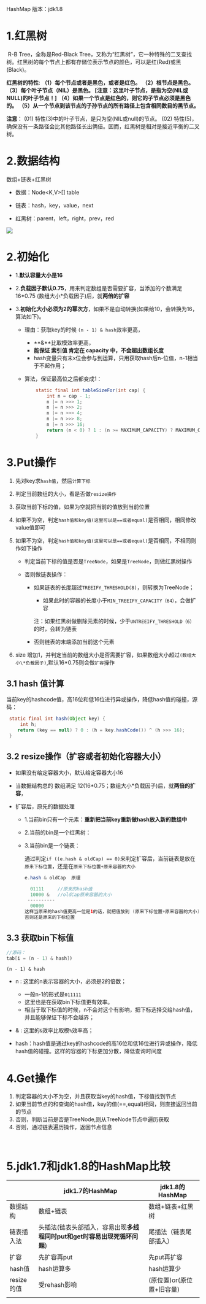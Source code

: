 HashMap   版本：jdk1.8



# 1.红黑树

​      R-B Tree，全称是Red-Black Tree，又称为“红黑树”，它一种特殊的二叉查找树。红黑树的每个节点上都有存储位表示节点的颜色，可以是红(Red)或黑(Black)。

**红黑树的特性**:
**（1）每个节点或者是黑色，或者是红色。**
**（2）根节点是黑色。**
**（3）每个叶子节点（NIL）是黑色。 [注意：这里叶子节点，是指为空(NIL或NULL)的叶子节点！]**
**（4）如果一个节点是红色的，则它的子节点必须是黑色的。**
**（5）从一个节点到该节点的子孙节点的所有路径上包含相同数目的黑节点。**

**注意**：
(01) 特性(3)中的叶子节点，是只为空(NIL或null)的节点。
(02) 特性(5)，确保没有一条路径会比其他路径长出俩倍。因而，红黑树是相对是接近平衡的二叉树。



# 2.数据结构

   数组+链表+红黑树

- 数据：Node<K,V>[] table

- 链表：hash，key，value，next

- 红黑树：parent，left，right，prev，red


![](http://ww1.sinaimg.cn/large/b8a27c2fgy1g1rhtucv7pj20h106aq2w.jpg)



# 2.初始化

- 1.**默认容量大小是16**

- 2.**负载因子默认0.75**，用来判定数组是否需要扩容，当添加的个数满足 16\*0.75 (数组大小\*负载因子)后，就**两倍的扩容**

- 3.**初始化大小必须为2的幂次方**，如果不是自动转换(如果给10，会转换为16，算法如下)。

  - 理由：获取key的时候 `(n - 1) & hash`效率更高，

    - **&**比取模效率更高，
    - **能保证 索引值 肯定在 capacity 中，不会超出数组长度**
    - hash变量只有末x位会参与到运算，只用获取hash后n-位值，n-1相当于不起作用；

  - 算法，保证最高位之后都变成1：

    ```java
    	static final int tableSizeFor(int cap) {
            int n = cap - 1;
            n |= n >>> 1;
            n |= n >>> 2;
            n |= n >>> 4;
            n |= n >>> 8;
            n |= n >>> 16;
            return (n < 0) ? 1 : (n >= MAXIMUM_CAPACITY) ? MAXIMUM_CAPACITY : n + 1;
        }
    ```


# 3.Put操作

1. 先对key求`hash值`，然后`计算下标`

2. 判定当前数组的大小，看是否做`resize操作`

3. 获取当前下标的值，如果为空就把当前的值放到当前位置	

4. 如果不为空，判定`hash值和key值(这里可以是==或者equal)`是否相同，相同修改value值即可

5. 如果不为空，判定`hash值和key值(这里可以是==或者equal)`是否相同，不相同则作如下操作

   - 判定当前下标的值是否是`TreeNode`，如果是`TreeNode`，则做红黑树操作

   - 否则做链表操作：

     - 如果链表的长度超过`TREEIFY_THRESHOLD(8)`，则转换为TreeNode；

       - 如果此时的容器的长度小于`MIN_TREEIFY_CAPACITY（64）`，会做扩容

       注：如果红黑树做删除元素的时候，少于`UNTREEIFY_THRESHOLD（6）`的时，会转为链表

     - 否则链表的末端添加当前这个元素

6. size 增加1，并判定当前的数组大小是否需要扩容，如果数组大小超过`(数组大小\*负载因子)`,默认16*0.75则会做`扩容`操作

## 3.1 hash 值计算

​	当前key的hashcode值，高16位和低16位进行异或操作，降低hash值的碰撞，源码：

```java
 static final int hash(Object key) {
     int h;
    return (key == null) ? 0 : (h = key.hashCode()) ^ (h >>> 16);
 }
```

## 3.2 resize操作（扩容或者初始化容器大小）

-   如果没有给定容器大小，默认给定容器大小16

-  当数据结构总的 数组满足 12(16\*0.75；数组大小\*负载因子)后，就**两倍的扩容**，

- 扩容后，原先的数据处理

  - 1.当前bin只有一个元素：**重新把当前key重新做hash放入新的数组中**

  - 2.当前的bin是一个红黑树：

  - 3.当前bin是一个链表：

    通过判定`if ((e.hash & oldCap) == 0)`来判定扩容后，当前链表是放在`原来下标位置`，还是在`原来下标位置+原来容器的大小`

    ```java
    e.hash & oldCap  原理
    
      01111   	//原来的hash值
      10000 &   //oldCap原来容器的大小
     ----------
      00000  
    这样当原来的hash值更高一位是1的话，就把值放到 (原来下标位置+原来容器的大小)下标位置
    否则还是原来的下标位置
    
    ```


## 3.3 获取bin下标值

```java
//源码：
tab[i = (n - 1) & hash])
```

`(n - 1) & hash`    

- n :  这里的n表示容器的大小，必须是2的倍数；
  - 一般n-1的形式是`011111`	
  - 这里也是在获取bin下标值更有效率。
  - 相当于取下标值的时候，n不会对这个有影响，把下标选择交给hash值，并且能够保证下标不会越界；

- & : 这里的`&`效率比取模`%`效率高；

- hash：hash值是通过key的hashcode的高16位和低16位进行异或操作，降低hash值的碰撞。这样的容器的下标更加分散，降低查询时间度



# 4.Get操作

1. 判定容器的大小不为空，并且获取当key的hash值，下标值找到节点
2. 如果当前节点的和查询的hash值，key的值(==,equal)相同，则直接返回当前的节点
3. 否则，判断当前是否是TreeNode,则从TreeNode节点中遍历获取
4. 否则，通过链表遍历操作，返回节点信息

​	



# 5.jdk1.7和jdk1.8的HashMap比较

|            | jdk1.7的HashMap                                              | jdk1.8的HashMap           |
| ---------- | ------------------------------------------------------------ | ------------------------- |
| 数据结构   | 数组+链表                                                    | 数组+链表+红黑树          |
| 链表插入法 | 头插法(链表头部插入，容易出现**多线程同时put和get时容易出现死循环问题**) | 尾插法（链表尾部插入）    |
| 扩容       | 先扩容再put                                                  | 先put再扩容               |
| hash值     | hash运算多                                                   | hash运算少                |
| resize的值 | 受rehash影响                                                 | (原位置)or(原位置+旧容量) |
|            |                                                              |                           |

